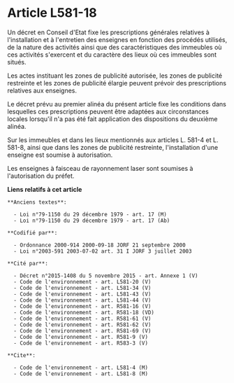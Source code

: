 # Article L581-18

Un décret en Conseil d'Etat fixe les prescriptions générales relatives à l'installation et à l'entretien des enseignes en
fonction des procédés utilisés, de la nature des activités ainsi que des caractéristiques des immeubles où ces activités
s'exercent et du caractère des lieux où ces immeubles sont situés.

Les actes instituant les zones de publicité autorisée, les zones de publicité restreinte et les zones de publicité élargie
peuvent prévoir des prescriptions relatives aux enseignes.

Le décret prévu au premier alinéa du présent article fixe les conditions dans lesquelles ces prescriptions peuvent être
adaptées aux circonstances locales lorsqu'il n'a pas été fait application des dispositions du deuxième alinéa.

Sur les immeubles et dans les lieux mentionnés aux articles L. 581-4 et L. 581-8, ainsi que dans les zones de publicité
restreinte, l'installation d'une enseigne est soumise à autorisation.

Les enseignes à faisceau de rayonnement laser sont soumises à l'autorisation du préfet.

**Liens relatifs à cet article**

	**Anciens textes**:

	  - Loi n°79-1150 du 29 décembre 1979 - art. 17 (M)
	  - Loi n°79-1150 du 29 décembre 1979 - art. 17 (Ab)

	**Codifié par**:

	  - Ordonnance 2000-914 2000-09-18 JORF 21 septembre 2000
	  - Loi n°2003-591 2003-07-02 art. 31 I JORF 3 juillet 2003

	**Cité par**:

	  - Décret n°2015-1408 du 5 novembre 2015 - art. Annexe 1 (V)
	  - Code de l'environnement - art. L581-20 (V)
	  - Code de l'environnement - art. L581-34 (V)
	  - Code de l'environnement - art. L581-43 (V)
	  - Code de l'environnement - art. L581-44 (V)
	  - Code de l'environnement - art. R581-16 (V)
	  - Code de l'environnement - art. R581-18 (VD)
	  - Code de l'environnement - art. R581-61 (V)
	  - Code de l'environnement - art. R581-62 (V)
	  - Code de l'environnement - art. R581-69 (V)
	  - Code de l'environnement - art. R581-9 (V)
	  - Code de l'environnement - art. R583-3 (V)

	**Cite**:

	  - Code de l'environnement - art. L581-4 (M)
	  - Code de l'environnement - art. L581-8 (M)
